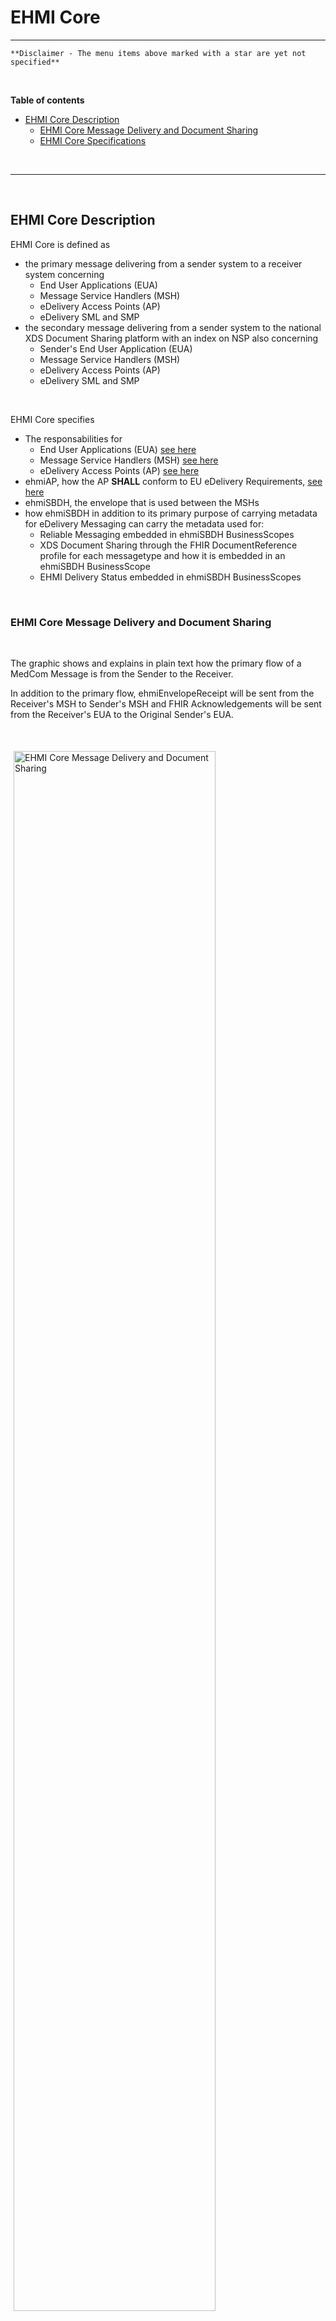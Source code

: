 # EHMI Core

***

    **Disclaimer - The menu items above marked with a star are yet not specified**
       
<br/> 


**Table of contents**
- [EHMI Core Description](#ehmi-core-description)
    - [EHMI Core Message Delivery and Document Sharing](#ehmi-core-message-delivery-and-document-sharing)
    - [EHMI Core Specifications](#ehmi-core-specifications)

<br/> 

***

<br/> 

## EHMI Core Description

EHMI Core is defined as 
- the primary message delivering from a sender system to a receiver system concerning 
    - End User Applications (EUA)
    - Message Service Handlers (MSH)
    - eDelivery Access Points (AP)
    - eDelivery SML and SMP
- the secondary message delivering from a sender system to the national XDS Document Sharing platform with an index on NSP also concerning 
    - Sender's End User Application (EUA)
    - Message Service Handlers (MSH)
    - eDelivery Access Points (AP)
    - eDelivery SML and SMP

<br/> 

EHMI Core specifies 

- The responsabilities for 
    - End User Applications (EUA) [see here](https://medcomdk.github.io/ehmi/assets/documents/ecore/ehmiEUA/)
    - Message Service Handlers (MSH) [see here](https://medcomdk.github.io/ehmi/assets/documents/ecore/ehmiMSH/)
    - eDelivery Access Points (AP) [see here](https://medcomdk.github.io/ehmi/assets/documents/ecore/ehmiAP/)
- ehmiAP, how the AP **SHALL** conform to EU eDelivery Requirements, [see here](https://medcomdk.github.io/ehmi/assets/documents/ecore/ehmiAP/)
- ehmiSBDH, the envelope that is used between the MSHs
- how ehmiSBDH in addition to its primary purpose of carrying metadata for eDelivery Messaging can carry the metadata used for:
    - Reliable Messaging embedded in ehmiSBDH BusinessScopes
    - XDS Document Sharing through the FHIR DocumentReference profile for each messagetype and how it is embedded in an ehmiSBDH BusinessScope
    - EHMI Delivery Status embedded in ehmiSBDH BusinessScopes

<br/> 

### EHMI Core Message Delivery and Document Sharing

<br/> 

The graphic shows and explains in plain text how the primary flow of a MedCom Message is from the Sender to the Receiver.

In addition to the primary flow, ehmiEnvelopeReceipt will be sent from the Receiver's MSH to Sender's MSH and FHIR Acknowledgements will be sent from the Receiver's EUA to the Original Sender's EUA.

<br/> 

<figure style="margin-left: 0px; margin-right: 0px; width: 100%;">
<a href="https://medcomdk.github.io/ehmi/assets/images/ehmi-Layers.png" target="_blank"> <img src="https://medcomdk.github.io/ehmi/assets/images/EHMI%20Pixi%20-%20Message%20delivery.png" alt="EHMI Core Message Delivery and Document Sharing" style="width:80%; height:auto; margin-left:1%; margin-right:19%; margin-top:5px; margin-bottom:5px;" id="Fig1"></a>
<figcaption text-align="left"><b>Figure 1: EHMI Layers  </b></figcaption>
</figure>


<br/> 

### Layers

It is important to note that while the overall architecture seems to indicate a flow between the components in the architecture, there are also logical flows between components not directly connected to each other.
- EUs (End Users) communicate logically with EUs (End Users) through the content in the messages
- EUAs communicate logically with EUAs through the structure of the messages
- MSHs communicate logically with MSHs through the metadata content in the ehmiSBDH envelopes
- APs communicate logically with APs through the metadata content in the AS4 envelopes

<figure>
<a href="https://medcomdk.github.io/ehmi/assets/images/ehmi-Layers.png" target="_blank"> <img src="https://medcomdk.github.io/ehmi/assets/images/ehmi-Layers.png" alt="EHMI Layers" style="width:80%; height:auto; margin-left:1%; margin-right:19%; margin-top:5px; margin-bottom:5px;" id="Fig2"></a>
<figcaption text-align="left"><b>Figure 2: EHMI Layers  </b></figcaption>
</figure>

### EHMI Core specifications

<br/> 

EHMI Core specifies two profiles, 1 for ehmiSBDH and 1 for ehmiSMP:

- [EHMI Profile of SBDH (ehmiSBDH)](https://medcomdk.github.io/ehmi/assets/documents/ecore/ehmiSBDH/)
- [EHMI Profile of Service Metadata Publisher (ehmiSMP)](https://medcomdk.github.io/ehmi/assets/documents/ecore/ehmiSMP/)

<br/> 

- EHMI Reliable Messaging follows <a href="https://medcomdk.github.io/MedCom-FHIR-Communication/assets/documents/020_Governance-for-Reliable-Messaging-in-general.html" target="_blank">Governance for Reliable Messaging in general</a> as specified in MedCom's Governance for FHIR Messaging. A similar description for Reliable Messaging for <a href="https://medcomdk.github.io/MedCom-FHIR-Communication/assets/documents/032_Reliable_Messaging-VANSEnvelope.html" target="_blank">Reliable Messaging using VANSEnvelope</a> will be produced for ehmiSDBH.

<br/> 

- [EHMI Core Security is specified here](../security/security-specification-of-ehmi-core.md)

<br/> 

## References

<br/>

<table>
<tr><td><b>Reference</b></td><td><b>Name</b></td><td><b>Filename</b></td></tr>
<tr><td><b>
Policy_identifiers
</b></td><td>
PEPPOL Transport Infrastructure  ICT - Models  Policy for use of Identifiers, Version: 4.2.0
</td><td>
<a href="https://docs.peppol.eu/edelivery/policies/PEPPOL-EDN-Policy-for-use-of-identifiers-4.2.0-2023-06-19.pdf" target="_blank">PEPPOL-EDN-Policy-for-use-of-identifiers-4.2.0-2023-06-19.pdf</a>
</td></tr>
<tr><td><b>
DKEDEL_PIV_CodeList
</b></td><td>
DK_EDEL Code Lists - Participant identifier schemes v7.2
</td><td>
<a href="../../documents/ecore/eDelivery/DK_EDEL Code Lists - Participant identifier schemes v7.2.xlsx" target="_blank">DK_EDEL Code Lists - Participant identifier schemes v7.2.xlsx</a>
</td></tr>
<tr><td><b>
DKEDEL_TP_CodeList
</b></td><td>
Danish eDelivery Code Lists - Transport profiles v7.2
</td><td>
<a href="../../documents/ecore/eDelivery/DK_EDEL Code Lists - Transport profiles v7.2.xlsx" target="_blank">Danish eDelivery Code Lists - Transport profiles v7.2</a>
</td></tr>
<tr><td><b>
PEPPOL_SBDH12
</b></td><td>
PEPPOL Business Message Envelope (SBDH) 1.2
</td><td>
<a href="https://github.com/OpenPEPPOL/documentation/blob/master/TransportInfrastructure/PEPPOL-EDN-Business-Message-Envelope-1.2-2019-02-01.pdf" target="_blank">PEPPOL-EDN-Business-Message-Envelope-1.2-2019-02-01.pdf</a>
</td></tr>
<tr><td><b>
DDS Metadata
</b></td><td>
DDS Metadata-v1.0.0
</td><td>
<a href="https://svn.medcom.dk/svn/releases/Standarder/IHE/DK_profil_metadata/XDS%20Metadata%20for%20Document%20Sharing.%20Danish%20profile%20v.1.0.0.pdf" target="_blank">DK_profil_metadata/XDS%20Metadata%20for%20Document%20Sharing.%20Danish%20profile%20v.1.0.0.pdf</a>
</td></tr>
<tr><td><b>
DDS_Metadata- ValueSets
</b></td><td>
DK-IHE_Metadata-Common_Code_systems-Value_sets
</td><td>
<a href="https://svn.medcom.dk/svn/releases/Standarder/IHE/OID/DK-IHE_Metadata-Common_Code_systems-Value_sets.xlsx" target="_blank">DK-IHE_Metadata-Common_Code_systems-Value_sets.xlsx</a>
</td></tr>

</table>

<br/>
